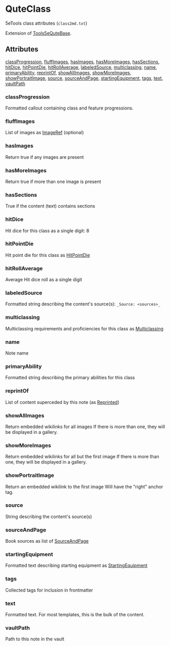 # QuteClass

5eTools class attributes (`class2md.txt`)

Extension of [Tools5eQuteBase](../Tools5eQuteBase.md).

## Attributes

[classProgression](#classprogression), [fluffImages](#fluffimages), [hasImages](#hasimages), [hasMoreImages](#hasmoreimages), [hasSections](#hassections), [hitDice](#hitdice), [hitPointDie](#hitpointdie), [hitRollAverage](#hitrollaverage), [labeledSource](#labeledsource), [multiclassing](#multiclassing), [name](#name), [primaryAbility](#primaryability), [reprintOf](#reprintof), [showAllImages](#showallimages), [showMoreImages](#showmoreimages), [showPortraitImage](#showportraitimage), [source](#source), [sourceAndPage](#sourceandpage), [startingEquipment](#startingequipment), [tags](#tags), [text](#text), [vaultPath](#vaultpath)


### classProgression

Formatted callout containing class and feature progressions.

### fluffImages

List of images as [ImageRef](../../ImageRef.md) (optional)

### hasImages

Return true if any images are present

### hasMoreImages

Return true if more than one image is present

### hasSections

True if the content (text) contains sections

### hitDice

Hit dice for this class as a single digit: 8

### hitPointDie

Hit point die for this class as
[HitPointDie](HitPointDie.md)

### hitRollAverage

Average Hit dice roll as a single digit

### labeledSource

Formatted string describing the content's source(s): `_Source: <sources>_`

### multiclassing

Multiclassing requirements and proficiencies for this class as
[Multiclassing](Multiclassing.md)

### name

Note name

### primaryAbility

Formatted string describing the primary abilities for this class

### reprintOf

List of content superceded by this note (as [Reprinted](../../Reprinted.md))

### showAllImages

Return embedded wikilinks for all images
If there is more than one, they will be displayed in a gallery.

### showMoreImages

Return embedded wikilinks for all but the first image
If there is more than one, they will be displayed in a gallery.

### showPortraitImage

Return an embedded wikilink to the first image
Will have the "right" anchor tag.

### source

String describing the content's source(s)

### sourceAndPage

Book sources as list of [SourceAndPage](../../SourceAndPage.md)

### startingEquipment

Formatted text describing starting equipment as
[StartingEquipment](StartingEquipment.md)

### tags

Collected tags for inclusion in frontmatter

### text

Formatted text. For most templates, this is the bulk of the content.

### vaultPath

Path to this note in the vault
